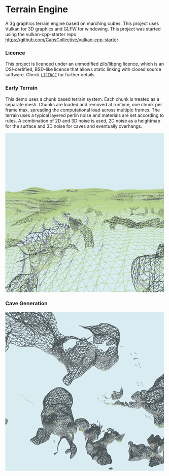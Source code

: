 # Terrain Engine

A 3g graphics terrain engine based on marching cubes. This project uses Vulkan for 3D graphics and GLFW for windowing.
This project was started using the vulkan-cpp-starter repo: https://github.com/CapsCollective/vulkan-cpp-starter

### Licence

This project is licenced under an unmodified zlib/libpng licence, which is an OSI-certified, BSD-like licence that allows static linking with closed source software. Check [`LICENCE`](LICENSE) for further details.

### Early Terrain 
This demo uses a chunk based terrain system. Each chunk is treated as a separate mesh. 
Chunks are loaded and removed at runtime, one chunk per frame max, spreading the computational load across multiple frames.
The terrain uses a typical layered perlin noise and materials are set according to rules.
A combination of 2D and 3D noise is used, 2D noise as a heightmap for the surface and 3D noise for caves and eventually overhangs.

![alt text](https://github.com/NoodlePlexium/Minecraft/blob/main/Screenshot1.png)

### Cave Generation 
![alt text](https://github.com/NoodlePlexium/Minecraft/blob/main/Screenshot2.png)
